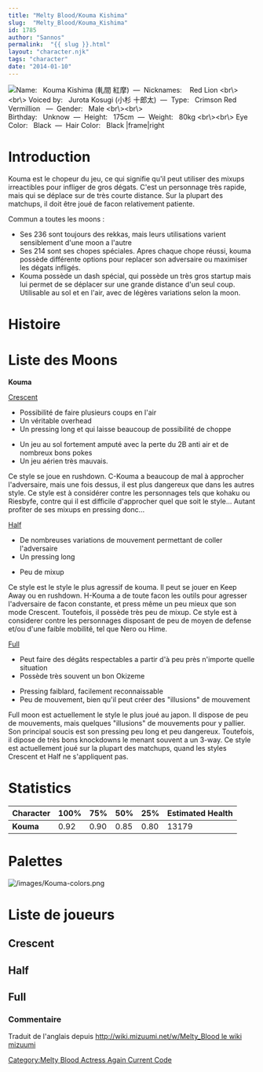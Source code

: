 ```yaml
---
title: "Melty Blood/Kouma Kishima"
slug:  "Melty_Blood/Kouma_Kishima"
id: 1785
author: "Sannos"
permalink:  "{{ slug }}.html"
layout: "character.njk"
tags: "character"
date: "2014-01-10"
---
```


![ **Name:**   Kouma Kishima (軋間 紅摩)  —  **Nicknames:**    Red Lion
\<br\\\>\<br\\\> **Voiced by:**   Jurota Kosugi (小杉
十郎太)  —  **Type:**   Crimson Red Vermillion   —  **Gender:**   Male
\<br\\\>\<br\\\>
**Birthday:**   Unknow  —  **Height:**   175cm  —  **Weight:**   80kg
\<br\\\>\<br\\\> **Eye Color:**   Black  —  **Hair Color:**   Black
\|frame\|right](/images/Kouma0.png " Name:   Kouma Kishima (軋間 紅摩)  —  Nicknames:    Red Lion <br\><br\> Voiced by:   Jurota Kosugi (小杉 十郎太)  —  Type:   Crimson Red Vermillion   —  Gender:   Male <br\><br\> Birthday:   Unknow  —  Height:   175cm  —  Weight:   80kg <br\><br\> Eye Color:   Black  —  Hair Color:   Black |frame|right")

# Introduction

Kouma est le chopeur du jeu, ce qui signifie qu'il peut utiliser des
mixups irreactibles pour infliger de gros dégats. C'est un personnage
très rapide, mais qui se déplace sur de très courte distance. Sur la
plupart des matchups, il doit être joué de facon relativement patiente.

Commun a toutes les moons :  
- Ses 236 sont toujours des rekkas, mais leurs utilisations varient
sensiblement d'une moon a l'autre  
- Ses 214 sont ses chopes spéciales. Apres chaque chope réussi, kouma
possède différente options pour replacer son adversaire ou maximiser les
dégats infligés.  
- Kouma possède un dash spécial, qui possède un très gros startup mais
lui permet de se déplacer sur une grande distance d'un seul coup.
Utilisable au sol et en l'air, avec de légères variations selon la moon.

# Histoire

# Liste des Moons

**Kouma**

[Crescent](Melty_Blood/Kouma_Kishima/Crescent_Moon "wikilink")  
+ Possibilité de faire plusieurs coups en l'air  
+ Un véritable overhead  
+ Un pressing long et qui laisse beaucoup de possibilité de choppe  
- Un jeu au sol fortement amputé avec la perte du 2B anti air et de
nombreux bons pokes  
- Un jeu aérien très mauvais.

Ce style se joue en rushdown. C-Kouma a beaucoup de mal à approcher
l'adversaire, mais une fois dessus, il est plus dangereux que dans les
autres style. Ce style est à considérer contre les personnages tels que
kohaku ou Riesbyfe, contre qui il est difficile d'approcher quel que
soit le style... Autant profiter de ses mixups en pressing donc...

[Half](Melty_Blood/Kouma_Kishima/Half_Moon "wikilink")  
+ De nombreuses variations de mouvement permettant de coller
l'adversaire  
+ Un pressing long  
- Peu de mixup

Ce style est le style le plus agressif de kouma. Il peut se jouer en
Keep Away ou en rushdown. H-Kouma a de toute facon les outils pour
agresser l'adversaire de facon constante, et press même un peu mieux que
son mode Crescent. Toutefois, il possède très peu de mixup. Ce style est
à considerer contre les personnages disposant de peu de moyen de defense
et/ou d'une faible mobilité, tel que Nero ou Hime.

[Full](Melty_Blood/Kouma_Kishima/Full_Moon "wikilink")  
+ Peut faire des dégâts respectables a partir d'à peu près n'importe
quelle situation  
+ Possède très souvent un bon Okizeme  
- Pressing faiblard, facilement reconnaissable  
- Peu de mouvement, bien qu'il peut créer des "illusions" de mouvement

Full moon est actuellement le style le plus joué au japon. Il dispose de
peu de mouvements, mais quelques "illusions" de mouvements pour y
pallier. Son principal soucis est son pressing peu long et peu
dangereux. Toutefois, il dipose de très bons knockdowns le menant
souvent a un 3-way. Ce style est actuellement joué sur la plupart des
matchups, quand les styles Crescent et Half ne s'appliquent pas.

# Statistics

| Character | 100% | 75%  | 50%  | 25%  | Estimated Health |
|-----------|------|------|------|------|------------------|
| **Kouma** | 0.92 | 0.90 | 0.85 | 0.80 | 13179            |

# Palettes

![](/images/Kouma-colors.png "/images/Kouma-colors.png")

# Liste de joueurs

## Crescent

## Half

## Full

### Commentaire

Traduit de l'anglais depuis [http://wiki.mizuumi.net/w/Melty_Blood le
wiki
mizuumi](http://wiki.mizuumi.net/w/Melty_Blood_le_wiki_mizuumi "wikilink")

[Category:Melty Blood Actress Again Current
Code](Category:Melty_Blood_Actress_Again_Current_Code "wikilink")
